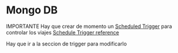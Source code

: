 # Mongo DB
IMPORTANTE
Hay que crear de momento un [Scheduled Trigger](https://www.mongodb.com/docs/atlas/app-services/triggers/examples/create-a-scheduled-trigger/) para controlar los viajes
[Schedule Trigger reference](https://www.mongodb.com/docs/atlas/app-services/triggers/scheduled-triggers/#std-label-scheduled-triggers-configuration)

Hay que ir a la seccion de trigger para modificarlo
